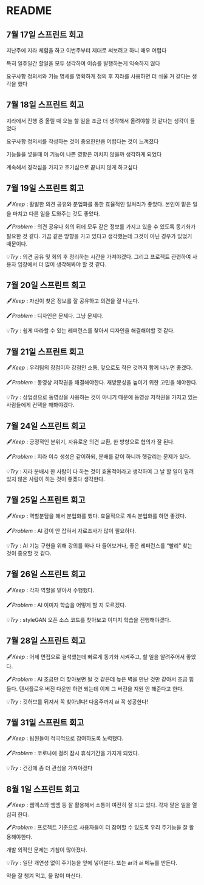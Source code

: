 # README

## 7월 17일 스프린트 회고

지난주에 지라 체험을 하고 이번주부터 제대로 써보려고 하니 매우 어렵다

특히 일주일간 할일을 모두 생각하여 이슈를 발행하는게 익숙하지 않다

요구사항 정의서와 기능 명세를 명확하게 정의 후 지라를 사용하면 더 쉬울 거 같다는 생각을 했다

## 7월 18일 스프린트 회고

지라에서 진행 중 올릴 때 오늘 할 일을 조금 더 생각해서 올려야할 것 같다는 생각이 들었다

요구사항 정의서를 작성하는 것이 중요한만큼 어렵다는 것이 느껴졌다

기능들을 넣을때 이 기능이 나쁜 영향은 끼치지 않을까 생각하게 되었다

계속해서 경각심을 가지고 호기심으로 끝나지 않게 하고싶다

## 7월 19일 스프린트 회고

🖋️*Keep* : 활발한 의견 공유와 분업화를 통한 효율적인 일처리가 좋았다. 본인이 맡은 일을 마치고 다른 일을 도와주는 것도 좋았다.

🖍️*Problem* : 의견 공유나 회의 뒤에 모두 같은 정보를 가지고 있을 수 있도록 동기화가 필요한 것 같다. 가끔 같은 방향을 가고 있다고 생각했는데 그것이 아닌 경우가 있었기 때문이다.

💡*Try* : 의견 공유 및 회의 후 정리하는 시간을 가져야겠다. 그리고 프로젝트 관련하여 사용자 입장에서 더 많이 생각해봐야 할 것 같다.

## 7월 20일 스프린트 회고

🖋️*Keep* : 자신이 찾은 정보를 잘 공유하고 의견을 잘 나눈다.

🖍️*Problem* : 디자인은 문제다. 그냥 문제다.

💡*Try* : 쉽게 따라할 수 있는 레퍼런스를 찾아서 디자인을 해결해야할 것 같다.
## 7월 21일 스프린트 회고

🖋️*Keep* : 우리팀의 장점이자 강점인 소통, 앞으로도 작은 것까지 함께 나누면 좋겠다.

🖍️*Problem* :  동영상 저작권을 해결해야한다. 재방문성을 높이기 위한 고민을 해야한다.

💡*Try* : 상업성으로 동영상을 사용하는 것이 아니기 때문에 동영상 저작권을 가지고 있는 사람들에게 컨택을 해봐야겠다.

## 7월 24일 스프린트 회고

🖋️*Keep* : 긍정적인 분위기, 자유로운 의견 교환, 한 방향으로 협의가 잘 된다.

🖍️*Problem* : 지라 이슈 생성은 같이하되, 분배를 같이 하니까 헷갈리는 문제가 있다.

💡*Try* : 지라 분배시 한 사람이 다 하는 것이 효율적이라고 생각하여 그 날 할 일이 밀려있지 않은 사람이 하는 것이 좋겠다 생각한다.

## 7월 25일 스프린트 회고

🖋️*Keep* : 역할분담을 해서 분업화를 했다. 효율적으로 계속 분업화를 하면 좋겠다.

🖍️*Problem* : AI 감이 안 잡혀서 자료조사가 많이 필요하다.

💡*Try* : AI 기능 구현을 위해 강의를 하나 다 들어보거나, 좋은 레퍼런스를 “빨리” 찾는 것이 중요할 것 같다.

## 7월 26일 스프린트 회고

🖋️*Keep* : 각자 역할을 맡아서 수행했다.

🖍️*Problem* : AI 이미지 학습을 어떻게 할 지 모르겠다.

💡*Try* : styleGAN 오픈 소스 코드를 찾아보고 이미지 학습을 진행해야겠다.

## 7월 28일 스프린트 회고

🖋️*Keep* : 어제 면접으로 결석했는데 빠르게 동기화 시켜주고, 할 일을 알려주어서 좋았다.

🖍️*Problem* : AI 조금만 더 찾아보면 될 것 같은데 높은 벽을 만난 것만 같아서 조금 힘들다. 텐서플로우 버전 다운만 하면 되는데 이제 그 버전을 지원 안 해준다고 한다.

💡*Try* : 깃허브를 뒤져서 꼭 찾아낸다! 다음주까지 ai 꼭 성공한다!

## 7월 31일 스프린트 회고

🖋️*Keep* :  팀원들이 적극적으로 참여하도록 노력했다.

🖍️*Problem* :  코로나에 걸려 잠시 휴식기간을 가지게 되었다.

💡*Try* :  건강에 좀 더 관심을 가져야겠다

## 8월 1일 스프린트 회고

🖋️*Keep* :  웹엑스와 엠엠 등 잘 활용해서 소통이 여전히 잘 되고 있다. 각자 맡은 일을 열심히 한다.

🖍️*Problem* :  프로젝트 기준으로 사용자들이 더 참여할 수 있도록 우리 주기능을 잘 활용해야한다.

개발 외적인 문제는 기침이 많아졌다.

💡*Try* :  일단 개연성 없이 주기능을 앞에 넣어본다. 또는 ar과 ai 메뉴를 만든다.

약을 잘 챙겨 먹고, 물 많이 마신다.
